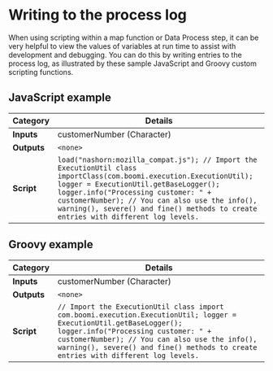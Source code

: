 # Writing to the process log

<head>
  <meta name="guidename" content="Integration"/>
  <meta name="context" content="GUID-6c61f45e-00f4-49de-aca6-732898ce5f18"/>
</head>


When using scripting within a map function or Data Process step, it can be very helpful to view the values of variables at run time to assist with development and debugging. You can do this by writing entries to the process log, as illustrated by these sample JavaScript and Groovy custom scripting functions.

## JavaScript example

| Category | Details |
| --- | --- |
| **Inputs** | customerNumber (Character) |
| **Outputs** | `<none>` |
| **Script** | `load("nashorn:mozilla_compat.js"); // Import the ExecutionUtil class importClass(com.boomi.execution.ExecutionUtil); logger = ExecutionUtil.getBaseLogger(); logger.info("Processing customer: " + customerNumber); // You can also use the info(), warning(), severe() and fine() methods to create entries with different log levels.`|

## Groovy example 

| Category | Details |
| --- | --- |
| **Inputs** | customerNumber (Character) |
| **Outputs** | `<none>` |
| **Script** | `// Import the ExecutionUtil class import com.boomi.execution.ExecutionUtil; logger = ExecutionUtil.getBaseLogger(); logger.info("Processing customer: " + customerNumber); // You can also use the info(), warning(), severe() and fine() methods to create entries with different log levels.`|